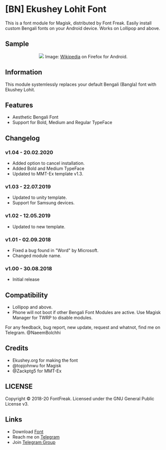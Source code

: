 # [BN] Ekushey Lohit Font
This is a font module for Magisk, distributed by Font Freak. Easily install custom Bengali fonts on your Android device. Works on Lollipop and above.

## Sample
<div style="text-align: center;">
<img src="https://font-freak.github.io/1/img/preview/bn_EkusheyLohit.webp" />
Image: <a href="https://bn.wikipedia.org/wiki/বাংলা_ভাষা">Wikipedia</a> on Firefox for Android.</div>

## Information
This module systemlessly replaces your default Bengali (Bangla) font with Ekushey Lohit.

## Features
* Aesthetic Bengali Font
* Support for Bold, Medium and Regular TypeFace

## Changelog
### v1.04 - 20.02.2020
* Added option to cancel installation.
* Added Bold and Medium TypeFace
* Updated to MMT-Ex template v1.3.
### v1.03 - 22.07.2019
* Updated to unity template.
* Support for Samsung devices.
### v1.02 - 12.05.2019
* Updated to new template.
### v1.01 - 02.09.2018
* Fixed a bug found in "Word" by Microsoft.
* Changed module name.
### v1.00 - 30.08.2018
* Initial release

## Compatibility
- Lollipop and above.
- Phone will not boot if other Bengali Font Modules are active. Use Magisk Manager for TWRP to disable modules.

For any feedback, bug report, new update, request and whatnot, find me on Telegram. @NaeemBolchhi

## Credits
- Ekushey.org for making the font
- @topjohnwu for Magisk
- @Zackptg5 for MMT-Ex

## LICENSE
Copyright © 2018-20 FontFreak. Licensed under the GNU General Public License v3.

## Links
- Download [Font](https://ekushey.org/?page/ekushey_lohit)
- Reach me on [Telegram](https://telegram.im/@NaeemBolchhi)
- Join [Telegram Group](https://t.me/FontFreak)
